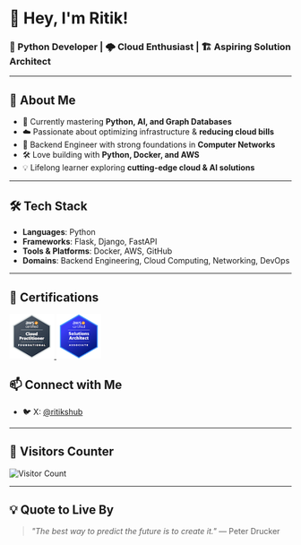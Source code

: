 # 👋 Hey, I'm Ritik!


### 🐍 Python Developer | 🌩️ Cloud Enthusiast | 🏗️ Aspiring Solution Architect  

---

## 🚀 About Me  
- 🌱 Currently mastering **Python, AI, and Graph Databases**  
- ☁️ Passionate about optimizing infrastructure  &  **reducing cloud bills** 
- 🔧 Backend Engineer with strong foundations in **Computer Networks**  
- 🛠️ Love building with **Python, Docker, and AWS**  
- 💡 Lifelong learner exploring **cutting-edge cloud & AI solutions**  

---

## 🛠️ Tech Stack  
- **Languages**: Python  
- **Frameworks**: Flask, Django, FastAPI  
- **Tools & Platforms**: Docker, AWS, GitHub  
- **Domains**: Backend Engineering, Cloud Computing, Networking, DevOps  

---

## 🏅 Certifications  


<a href="https://www.credly.com/badges/a0d002ea-3ada-46a2-b886-8e6182cb71e9/public_url" target="_blank">
  <img src="images/aws_practitioner_90.png" width="80" alt="AWS Certified Cloud Practitioner"/>
</a>
<a href="https://www.credly.com/badges/3110e78a-bf08-4343-bcad-182cd652196a/public_url" target="_blank">
  <img src="images/aws_saa.png" width="80" alt="AWS Certified Developer – Associate"/>
</a>

</p>


## 📫 Connect with Me  
- 🐦 X: [@ritikshub](https://x.com/ritikshub)  

---

## 👀 Visitors Counter  
![Visitor Count](https://komarev.com/ghpvc/?username=ritik&style=flat-square&color=blue)  

---

## 💡 Quote to Live By  
> *"The best way to predict the future is to create it."* — Peter Drucker  



